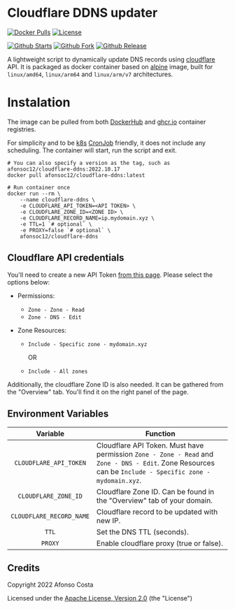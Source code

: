 # Cloudflare DDNS updater

[![Docker Pulls](https://img.shields.io/docker/pulls/afonsoc12/cloudflare-ddns?logo=docker)](https://hub.docker.com/repository/docker/afonsoc12/cloudflare-ddns)
[![License](https://img.shields.io/badge/License-Apache%202.0-blue.svg)](https://opensource.org/licenses/Apache-2.0)

[![Github Starts](https://img.shields.io/github/stars/afonsoc12/cloudflare-ddns?logo=github)](https://github.com/afonsoc12/cloudflare-ddns)
[![Github Fork](https://img.shields.io/github/forks/afonsoc12/cloudflare-ddns?logo=github)](https://github.com/afonsoc12/cloudflare-ddns)
[![Github Release](https://img.shields.io/github/v/release/afonsoc12/cloudflare-ddns?logo=github)](https://github.com/afonsoc12/cloudflare-ddns/releases)

A lightweight script to dynamically update DNS records using [cloudflare](https://cloudflare.com) API. It is packaged as docker container based on [alpine](https://hub.docker.com/_/alpine) image, built for `linux/amd64`, `linux/arm64` and `linux/arm/v7` architectures.

# Instalation

The image can be pulled from both [DockerHub](https://hub.docker.com/r/afonsoc12/cloudflare-ddns) and [ghcr.io](https://github.com/afonsoc12/cloudflare-ddns/pkgs/container/cloudflare-ddns) container registries.

For simplicity and to be [k8s](https://kubernetes.io/) [CronJob](https://kubernetes.io/docs/concepts/workloads/controllers/cron-jobs/) friendly, it does not include any scheduling. The container will start, run the script and exit.

```shell
# You can also specify a version as the tag, such as afonsoc12/cloudflare-ddns:2022.10.17
docker pull afonsoc12/cloudflare-ddns:latest

# Run container once
docker run --rm \
    --name cloudflare-ddns \
    -e CLOUDFLARE_API_TOKEN=<API TOKEN> \
    -e CLOUDFLARE_ZONE_ID=<ZONE ID> \
    -e CLOUDFLARE_RECORD_NAME=ip.mydomain.xyz \
    -e TTL=1 `# optional` \
    -e PROXY=false `# optional` \
    afonsoc12/cloudflare-ddns
```

## Cloudflare API credentials

You'll need to create a new API Token [from this page](https://dash.cloudflare.com/profile/api-tokens). Please select the options below:

- Permissions:

    - `Zone - Zone - Read`
    - `Zone - DNS - Edit`

- Zone Resources:

    - `Include - Specific zone - mydomain.xyz`

        OR
    - `Include - All zones`

Additionally, the cloudflare Zone ID is also needed. It can be gathered from the "Overview" tab. You'll find it on the right panel of the page.

## Environment Variables

| Variable | Function |
| :----: | --- |
| `CLOUDFLARE_API_TOKEN` | Cloudflare API Token. Must have permission `Zone - Zone - Read` and `Zone - DNS - Edit`. Zone Resources can be `Include - Specific zone - mydomain.xyz`. |
| `CLOUDFLARE_ZONE_ID` | Cloudflare Zone ID. Can be found in the "Overview" tab of your domain. |
| `CLOUDFLARE_RECORD_NAME` | Cloudflare record to be updated with new IP. |
| `TTL` | Set the DNS TTL (seconds). |
| `PROXY` | Enable cloudflare proxy (true or false). |


## Credits

Copyright 2022 Afonso Costa

Licensed under the [Apache License, Version 2.0](https://github.com/afonsoc12/cloudflare-ddns/blob/master/LICENSE) (the "License")
